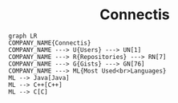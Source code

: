 <h1 align="center">Connectis</h1>

```mermaid
graph LR
COMPANY_NAME{Connectis}
COMPANY_NAME ---> U{Users} ---> UN[1]
COMPANY_NAME ---> R{Repositories} ---> RN[7]
COMPANY_NAME ---> G{Gists} ---> GN[76]
COMPANY_NAME ---> ML{Most Used<br>Languages}
ML --> Java[Java]
ML --> C++[C++]
ML --> C[C]
```
